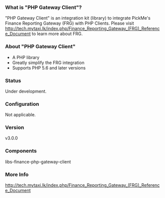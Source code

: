 

### What is "PHP Gateway Client"?

"PHP Gateway Client" is an integration kit (library) to integrate PickMe's Finance Reporting Gateway (FRG) with PHP Clients. Please visit http://tech.mytaxi.lk/index.php/Finance_Reporting_Gateway_(FRG)_Reference_Document to learn more about FRG. 

### About "PHP Gateway Client"
- A PHP library
- Greatly simplify the FRG integration
- Supports PHP 5.6 and later versions

### Status

Under development.

### Configuration

Not applicable.

### Version

v3.0.0

### Components

libs-finance-php-gateway-client

### More Info

http://tech.mytaxi.lk/index.php/Finance_Reporting_Gateway_(FRG)_Reference_Document